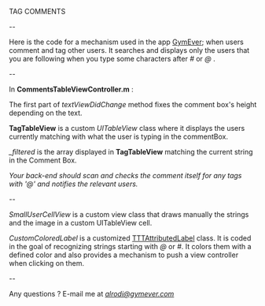 TAG COMMENTS

--

Here is the code for a mechanism used in the app [GymEver](https://itunes.apple.com/ca/app/gymever/id827253499?mt=8); when users comment and tag other users. It searches and displays only the users that you are following when you type some characters after *#* or *@* .

--

In **CommentsTableViewController.m** : 

The first part of *textViewDidChange* method fixes the comment box's height depending on the text.  

**TagTableView** is a custom *UITableView* class where it displays the users currently matching with what the user is typing in the commentBox.  

*_filtered* is the array displayed in **TagTableView** matching the current string in the Comment Box.


*Your back-end should scan and checks the comment itself for any tags with '@' and notifies the relevant users.*

--

*SmallUserCellView* is a custom view class that draws manually the strings and the image in a custom UITableView cell.

*CustomColoredLabel* is a customized [TTTAttributedLabel](https://github.com/TTTAttributedLabel/TTTAttributedLabel) class. It is coded in the goal of recognizing strings starting with *@* or *#*. It colors them with a defined color and also provides a mechanism to push a view controller when clicking on them.

--

Any questions ? E-mail me at *alrodi@gymever.com*
